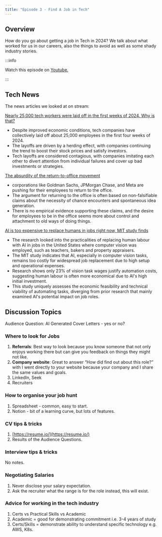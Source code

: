 ```yaml
---
title: "Episode 3 - Find A Job in Tech"
--- 
```


## Overview

How do you go about getting a job in Tech in 2024? We talk about what worked for us in our careers, also the things to avoid as well as some shady industry stories.

:::info

Watch this episode on [Youtube.](https://www.youtube.com/watch?v=ScQvr2j33OE&t=244s)

:::

## Tech News

The news articles we looked at on stream:

[Nearly 25,000 tech workers were laid off in the first weeks of 2024. Why is that?](https://www.npr.org/2024/01/28/1227326215/nearly-25-000-tech-workers-laid-off-in-the-first-weeks-of-2024-whats-going-on)

- Despite improved economic conditions, tech companies have collectively laid off about 25,000 employees in the first four weeks of 2024.
- The layoffs are driven by a herding effect, with companies continuing the trend to boost their stock prices and satisfy investors.
- Tech layoffs are considered contagious, with companies imitating each other to divert attention from individual failures and cover up bad investments or strategies.

[The absurdity of the return-to-office movement](https://www.cnn.com/2024/01/22/opinions/remote-work-jobs-bergen/index.html)

- corporations like Goldman Sachs, JPMorgan Chase, and Meta are pushing for their employees to return to the office.
- The argument for returning to the office is often based on non-falsifiable claims about the necessity of chance encounters and spontaneous idea generation.
- There is no empirical evidence supporting these claims, and the desire for employees to be in the office seems more about control and attachment to old ways of doing things.

[AI is too expensive to replace humans in jobs right now, MIT study finds](https://www.euronews.com/next/2024/01/23/ai-is-too-expensive-to-replace-humans-in-jobs-right-now-mit-study-finds)

- The research looked into the practicalities of replacing human labour with AI in jobs in the United States where computer vision was employed, such as teachers, bakers and property appraisers.
- The MIT study indicates that AI, especially in computer vision tasks, remains too costly for widespread job replacement due to high setup and operational expenses.
- Research shows only 23% of vision task wages justify automation costs, suggesting human labour is often more economical due to AI's high initial investment.
- This study uniquely assesses the economic feasibility and technical viability of automating tasks, diverging from prior research that mainly examined AI's potential impact on job roles.

## Discussion Topics

Audience Question: AI Generated Cover Letters - yes or no?

### Where to look for Jobs

1. **Referrals**: Best way to look because you know someone that not only enjoys working there but can give you feedback on things they might not like.
2. **Company website**: Great to answer “How did find out about this role?” with I went directly to your website because your company and I share the same values and goals.
3. LinkedIn, Seek
4. Recruiters

### How to organise your job hunt

1. Spreadsheet - common, easy to start.
2. Notion - bit of a learning curve, but lots of features.

### CV tips & tricks

1. [https://resume.io/](https://resume.io/)
2. Results of the Audience Questions.

### Interview tips & tricks

No notes.

### Negotiating Salaries

1. Never disclose your salary expectation.
2. Ask the recruiter what the range is for the role instead, this will exist.

### Advice for working in the tech industry

1. Certs vs Practical Skills vs Academic
2. Academic = good for demonstrating commitment i.e. 3-4 years of study
3. Certs/Skills = demonstrate ability to understand specific technology e.g. AWS, K8s.
